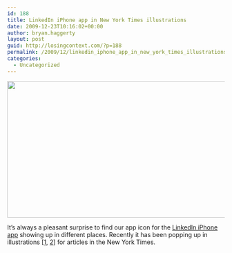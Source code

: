 ```yaml
---
id: 188
title: LinkedIn iPhone app in New York Times illustrations
date: 2009-12-23T10:16:02+00:00
author: bryan.haggerty
layout: post
guid: http://losingcontext.com/?p=188
permalink: /2009/12/linkedin_iphone_app_in_new_york_times_illustrations/
categories:
  - Uncategorized
---
```

<img src="http://bryanhaggerty.com/blog/wp-content/uploads/2009/12/nyt-linkedin-illustrations.jpg" width="600" height="316"  class="image-centered" />

It&#8217;s always a pleasant surprise to find our app icon for the [LinkedIn iPhone app](http://itunes.apple.com/us/app/linkedin/id288429040?mt=8) showing up in different places. Recently it has been popping up in illustrations [[1](http://www.nytimes.com/2009/12/06/technology/06apps.html), [2](http://www.nytimes.com/2009/12/22/business/22apps.html)] for articles in the New York Times.